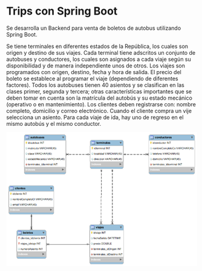 # Trips con Spring Boot

Se desarrolla un Backend para venta de boletos de autobus utilizando Spring Boot.

Se tiene terminales en diferentes estados de la República, los cuales son origen y destino de sus viajes. Cada terminal tiene adscritos un conjunto de autobuses y conductores, los cuales son asignados a cada viaje según su disponibilidad y de manera independiente unos de otros. Los viajes son programados con origen, destino, fecha y hora de salida. El precio del boleto se establece al programar el viaje (dependiendo de diferentes factores). Todos los autobuses tienen 40 asientos y se clasifican en las clases primer, segunda y tercera; otras características importantes que se deben tomar en cuenta son la matrícula del autobús y su estado mecánico (operativo o en mantenimiento). Los clientes deben registrarse con: nombre completo, domicilio y correo electrónico. Cuando el cliente compra un vije selecciona un asiento. Para cada viaje de ida, hay uno de regreso en el mismo autobús y el mismo conductor.

![tripsSpringBootDBdeer.png](./imgs/tripsSpringBootDBdeer.png)






